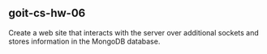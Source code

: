 ## goit-cs-hw-06
Create a web site that interacts with the server over additional sockets and stores information in the MongoDB database.
